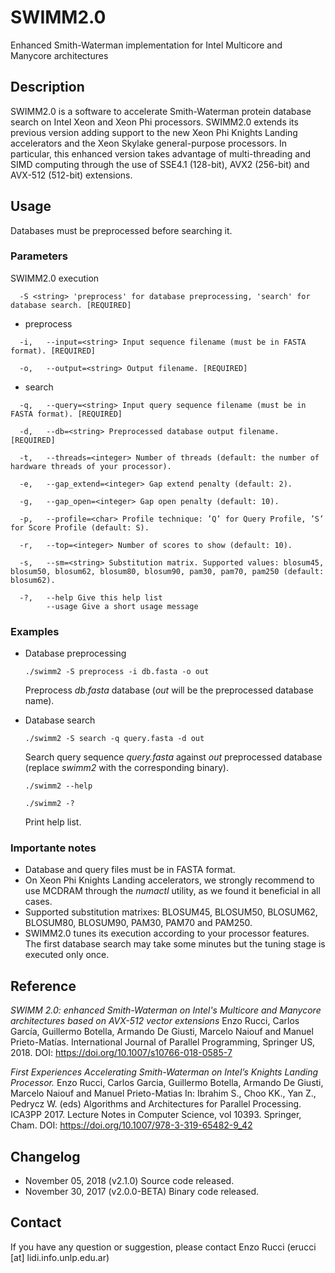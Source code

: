 # SWIMM2.0
Enhanced Smith-Waterman implementation for Intel Multicore and Manycore architectures

## Description
SWIMM2.0 is a software to accelerate Smith-Waterman protein database search on Intel Xeon and Xeon Phi processors. SWIMM2.0 extends its previous version adding support to the new Xeon Phi Knights Landing accelerators and the Xeon Skylake general-purpose processors. In particular, this enhanced version takes advantage of multi-threading and SIMD computing through the use of SSE4.1 (128-bit), AVX2 (256-bit) and AVX-512 (512-bit) extensions.

## Usage
Databases must be preprocessed before searching it.

### Parameters
SWIMM2.0 execution

      -S <string> 'preprocess' for database preprocessing, 'search' for database search. [REQUIRED]

* preprocess
```
  -i,   --input=<string> Input sequence filename (must be in FASTA format). [REQUIRED]
  
  -o,   --output=<string> Output filename. [REQUIRED]
```

* search
```
  -q,   --query=<string> Input query sequence filename (must be in FASTA format). [REQUIRED]
  
  -d,   --db=<string> Preprocessed database output filename. [REQUIRED]
  
  -t,   --threads=<integer> Number of threads (default: the number of hardware threads of your processor).
  
  -e,   --gap_extend=<integer> Gap extend penalty (default: 2).
  
  -g,   --gap_open=<integer> Gap open penalty (default: 10).

  -p,   --profile=<char> Profile technique: ’Q’ for Query Profile, ’S’ for Score Profile (default: S).
  
  -r,   --top=<integer> Number of scores to show (default: 10). 
  
  -s,   --sm=<string> Substitution matrix. Supported values: blosum45, blosum50, blosum62, blosum80, blosum90, pam30, pam70, pam250 (default: blosum62).
 
  -?,   --help Give this help list
        --usage Give a short usage message
```

### Examples

* Database preprocessing

  `./swimm2 -S preprocess -i db.fasta -o out `
  
  Preprocess *db.fasta* database (*out* will be the preprocessed database name).
  
* Database search


  `./swimm2 -S search -q query.fasta -d out`
  
  Search query sequence *query.fasta* against *out* preprocessed database (replace *swimm2* with the corresponding binary).
  
  `./swimm2 --help`
  
  `./swimm2 -?`
  
  Print help list.

### Importante notes
* Database and query files must be in FASTA format.
* On Xeon Phi Knights Landing accelerators, we strongly recommend to use MCDRAM through the *numactl* utility, as we found it beneficial in all cases.
* Supported substitution matrixes: BLOSUM45, BLOSUM50, BLOSUM62, BLOSUM80, BLOSUM90, PAM30, PAM70 and PAM250.
* SWIMM2.0 tunes its execution according to your processor features. The first database search may take some minutes but the tuning stage is executed only once.

## Reference
*SWIMM 2.0: enhanced Smith-Waterman on Intel's Multicore and Manycore architectures based on AVX-512 vector extensions*
Enzo Rucci, Carlos García, Guillermo Botella, Armando De Giusti, Marcelo Naiouf and Manuel Prieto-Matías.
International Journal of Parallel Programming, Springer US, 2018.
DOI: https://doi.org/10.1007/s10766-018-0585-7

*First Experiences Accelerating Smith-Waterman on Intel’s Knights Landing Processor.*
Enzo Rucci, Carlos Garcia, Guillermo Botella, Armando De Giusti, Marcelo Naiouf and Manuel Prieto-Matias
In: Ibrahim S., Choo KK., Yan Z., Pedrycz W. (eds) Algorithms and Architectures for Parallel Processing. ICA3PP 2017. Lecture Notes in Computer Science, vol 10393. Springer, Cham.
DOI: https://doi.org/10.1007/978-3-319-65482-9_42

## Changelog
* November 05, 2018 (v2.1.0)
Source code released. 
* November 30, 2017 (v2.0.0-BETA)
Binary code released. 

## Contact
If you have any question or suggestion, please contact Enzo Rucci (erucci [at] lidi.info.unlp.edu.ar)
